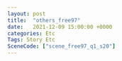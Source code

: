 ```yaml
---
layout: post
title:  "others_free97"
date:   2021-12-09 15:00:00 +0000
categories: Etc
Tags: Story Etc
SceneCode: ["scene_free97_q1_s20"]
---
```

